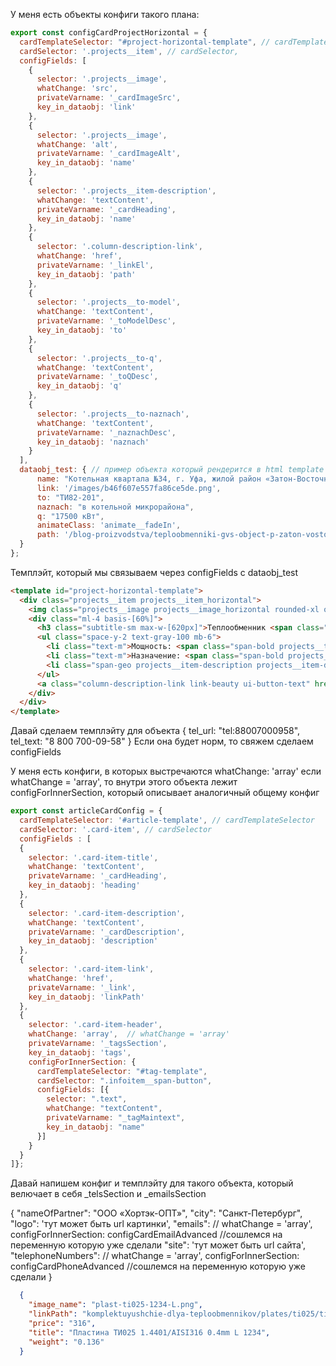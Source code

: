 У меня есть объекты конфиги такого плана:

```javascript
export const configCardProjectHorizontal = {
  cardTemplateSelector: "#project-horizontal-template", // cardTemplateSelector
  cardSelector: '.projects__item', // cardSelector,
  configFields: [
    {
      selector: '.projects__image',
      whatChange: 'src',
      privateVarname: '_cardImageSrc',
      key_in_dataobj: 'link'
    },
    {
      selector: '.projects__image',
      whatChange: 'alt',
      privateVarname: '_cardImageAlt',
      key_in_dataobj: 'name'
    },
    {
      selector: '.projects__item-description',
      whatChange: 'textContent',
      privateVarname: '_cardHeading',
      key_in_dataobj: 'name'
    },
    {
      selector: '.column-description-link',
      whatChange: 'href',
      privateVarname: '_linkEl',
      key_in_dataobj: 'path'
    },
    {
      selector: '.projects__to-model',
      whatChange: 'textContent',
      privateVarname: '_toModelDesc',
      key_in_dataobj: 'to'
    },
    {
      selector: '.projects__to-q',
      whatChange: 'textContent',
      privateVarname: '_toQDesc',
      key_in_dataobj: 'q'
    },
    {
      selector: '.projects__to-naznach',
      whatChange: 'textContent',
      privateVarname: '_naznachDesc',
      key_in_dataobj: 'naznach'
    }
  ],
  dataobj_test: { // пример объекта который рендерится в html template
      name: "Котельная квартала №34, г. Уфа, жилой район «Затон-Восточный»",
      link: '/images/b46f607e557fa86ce5de.png',
      to: "ТИ82-201",
      naznach: "в котельной микрорайона",
      q: "17500 кВт",
      animateClass: 'animate__fadeIn',
      path: '/blog-proizvodstva/teploobmenniki-gvs-object-p-zaton-vostok.html'
  }
};
```

Темплэйт, который мы связываем через configFields c dataobj_test
```html
<template id="project-horizontal-template">
  <div class="projects__item projects__item_horizontal">
    <img class="projects__image projects__image_horizontal rounded-xl overflow-hidden" src="">
    <div class="ml-4 basis-[60%]">
      <h3 class="subtitle-sm max-w-[620px]">Теплообменник <span class="span_color_orange span-bold projects__to-model">ТИ52-87</span> <span class="projects__to-naznach">ГВС</span></h3>
      <ul class="space-y-2 text-gray-100 mb-6">
        <li class="text-m">Мощность: <span class="span-bold projects__to-q">5,6 Гкал/час</span></li>
        <li class="text-m">Назначение: <span class="span-bold projects__to-naznach">ГВС</span></li>
        <li class="span-geo projects__item-description projects__item-description_horizontal text-gray-400">Котельная в квартале 34, г. Уфа, жилой район «Затон-Восточный»</li>
      </ul>
      <a class="column-description-link link-beauty ui-button-text" href="#">Подробнее &#8594; </a>
    </div>
  </div>
</template>
```

Давай сделаем темплэйту для объекта
{
    tel_url: "tel:88007000958",
    tel_text: "8 800 700-09-58"
}
<template>
<div class="<cardSelector>">
<!-- Все остальные поля из объекта пишем тут  -->
</div>
</template>
Если она будет норм, то свяжем сделаем configFields


У меня есть конфиги, в которых выстречаются whatChange: 'array'
если  whatChange = 'array', то внутри этого объекта лежит configForInnerSection, который описывает аналогичный общему конфиг

```javascript
export const articleCardConfig = {
  cardTemplateSelector: '#article-template', // cardTemplateSelector
  cardSelector: '.card-item', // cardSelector
  configFields : [
  {
    selector: '.card-item-title',
    whatChange: 'textContent',
    privateVarname: '_cardHeading',
    key_in_dataobj: 'heading'
  },
  {
    selector: '.card-item-description',
    whatChange: 'textContent',
    privateVarname: '_cardDescription',
    key_in_dataobj: 'description'
  },
  {
    selector: '.card-item-link',
    whatChange: 'href',
    privateVarname: '_link',
    key_in_dataobj: 'linkPath'
  },
  {
    selector: '.card-item-header',
    whatChange: 'array',  // whatChange = 'array'
    privateVarname: '_tagsSection',
    key_in_dataobj: 'tags',
    configForInnerSection: {
      cardTemplateSelector: "#tag-template",
      cardSelector: ".infoitem__span-button",
      configFields: [{
        selector: ".text",
        whatChange: "textContent",
        privateVarname: "_tagMaintext",
        key_in_dataobj: "name"
      }]
    }
  }
]};

```

Давай напишем конфиг и темплэйту для такого объекта, который велючает в себя _telsSection и _emailsSection

{
    "nameOfPartner": "ООО «Хортэк-ОПТ»",
    "city": "Санкт-Петербург",
    "logo": 'тут может быть url картинки',
    "emails": // whatChange = 'array', configForInnerSection: configCardEmailAdvanced //сошлемся на переменную которую уже сделали
    "site": 'тут может быть url сайта',
    "telephoneNumbers": // whatChange = 'array', configForInnerSection: configCardPhoneAdvanced //сошлемся на переменную которую уже сделали
}



```json
  {
    "image_name": "plast-ti025-1234-L.png",
    "linkPath": "komplektuyushchie-dlya-teploobmennikov/plates/ti025/ti025-aisi316-l-1234-0_4-mm.html",
    "price": "316",
    "title": "Пластина ТИ025 1.4401/AISI316 0.4mm L 1234",
    "weight": "0.136"
  }